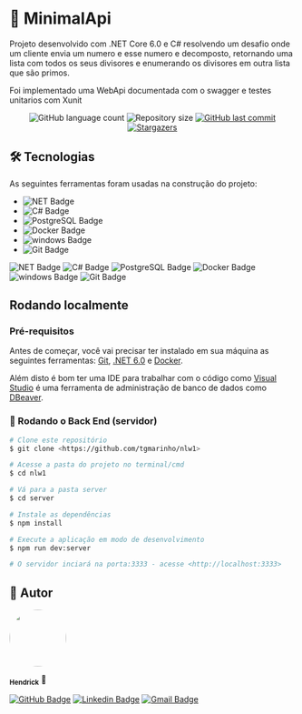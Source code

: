 # 🔗 MinimalApi

Projeto desenvolvido com .NET Core 6.0 e C# resolvendo um desafio onde um cliente envia 
um numero e esse numero e decomposto, retornando uma lista com todos os seus divisores
e enumerando os divisores em outra lista que são primos.

Foi implementado uma WebApi documentada com o swagger e testes unitarios com Xunit

<p align="center">
  <img alt="GitHub language count" src="https://img.shields.io/github/languages/count/HendricksSumeck/BrickBreaker?color=%2304D361">

  <img alt="Repository size" src="https://img.shields.io/github/repo-size/HendricksSumeck/BrickBreaker">

  <a href="https://github.com/HendricksSumeck/BrickBreaker">
    <img alt="GitHub last commit" src="https://img.shields.io/github/last-commit/HendricksSumeck/BrickBreaker">
  </a>

  <a href="https://github.com/HendricksSumeck/BrickBreaker/stargazers">
    <img alt="Stargazers" src="https://img.shields.io/github/stars/HendricksSumeck/BrickBreaker?style=social">
  </a>
</p>

## 🛠 Tecnologias

As seguintes ferramentas foram usadas na construção do projeto:

- ![NET Badge](https://img.shields.io/badge/.NET-5C2D91?style=flat-square&logo=.net&logoColor=white)
- ![C# Badge](https://img.shields.io/badge/C%23-239120?style=flat-square&logo=c-sharp&logoColor=white)
- ![PostgreSQL Badge](https://img.shields.io/badge/PostgreSQL-316192?style=flat-square&logo=postgresql&logoColor=white)
- ![Docker Badge](https://img.shields.io/badge/Docker-2496ED?style=flat-square&logo=docker&logoColor=white)
- ![windows Badge](https://img.shields.io/badge/Windows-017AD7?style=flat-square&logo=windows&logoColor=white)
- ![Git Badge](https://img.shields.io/badge/Git-E34F26?style=flat-square&logo=git&logoColor=white)

![NET Badge](https://img.shields.io/badge/.NET-5C2D91?style=flat-square&logo=.net&logoColor=white)
![C# Badge](https://img.shields.io/badge/C%23-239120?style=flat-square&logo=c-sharp&logoColor=white)
![PostgreSQL Badge](https://img.shields.io/badge/PostgreSQL-316192?style=flat-square&logo=postgresql&logoColor=white)
![Docker Badge](https://img.shields.io/badge/Docker-2496ED?style=flat-square&logo=docker&logoColor=white)
![windows Badge](https://img.shields.io/badge/Windows-017AD7?style=flat-square&logo=windows&logoColor=white)
![Git Badge](https://img.shields.io/badge/Git-E34F26?style=flat-square&logo=git&logoColor=white)

## Rodando localmente

### Pré-requisitos

Antes de começar, você vai precisar ter instalado em sua máquina as seguintes ferramentas:
[Git](https://git-scm.com), [.NET 6.0](https://dotnet.microsoft.com/en-us/download) e [Docker](https://docs.docker.com/desktop/windows/install/).

Além disto é bom ter uma IDE para trabalhar com o código como [Visual Studio](https://visualstudio.microsoft.com/pt-br/downloads/) 
é uma ferramenta de administração de banco de dados como [DBeaver](https://dbeaver.io/download/).

### 🎲 Rodando o Back End (servidor)

```bash
# Clone este repositório
$ git clone <https://github.com/tgmarinho/nlw1>

# Acesse a pasta do projeto no terminal/cmd
$ cd nlw1

# Vá para a pasta server
$ cd server

# Instale as dependências
$ npm install

# Execute a aplicação em modo de desenvolvimento
$ npm run dev:server

# O servidor inciará na porta:3333 - acesse <http://localhost:3333>
```


## 🚀 Autor

<img style="border-radius: 50%;" src="https://avatars.githubusercontent.com/u/33631655?v=4" width="100px;" alt=""/>

<sub><b>Hendrick</b></sub></a> 🚀

[![GitHub Badge](https://img.shields.io/badge/Hendrick-100000?style=flat-square&logo=github&logoColor=white)](https://github.com/HendricksSumeck)
[![Linkedin Badge](https://img.shields.io/badge/-Hendrick-blue?style=flat-square&logo=Linkedin&logoColor=white&link=https://www.linkedin.com/in/hendrick-sumeck-45a41918a/)](https://www.linkedin.com/in/hendrick-sumeck-45a41918a/) 
[![Gmail Badge](https://img.shields.io/badge/-hsumeck@gmail.com-c14438?style=flat-square&logo=Gmail&logoColor=white&link=hsumeck@gmail.com)](mailto:hsumeck@gmail.com)
